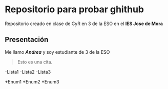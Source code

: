 
# Repositorio para probar ghithub
Repositorio creado en clase de CyR en 3 de la ESO en el **IES Jose de Mora**

## Presentación
Me llamo ***Andrea*** y soy estudiante de 3 de la ESO 

> Esto es una cita.

-Lista1
-Lista2
-Lista3

+Enum1
+Enum2
+Enum3


